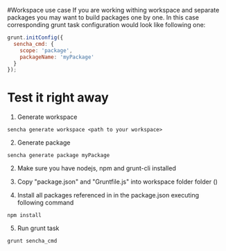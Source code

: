 #Workspace use case
If you are working withing workspace and separate packages you may want to build packages one by one.
In this case corresponding grunt task configuration would look like following one:

```js
grunt.initConfig({
  sencha_cmd: {  
    scope: 'package',
    packageName: 'myPackage'
  }
});
```

# Test it right away

1. Generate workspace
```shell
sencha generate workspace <path to your workspace>  
```

2. Generate package
```shell
sencha generate package myPackage  
```

2. Make sure you have nodejs, npm and grunt-cli installed 

3. Copy "package.json" and "Gruntfile.js" into workspace folder folder (<path to your workspace>)

4. Install all packages referenced in in the package.json executing following command
```shell
npm install  
```

5. Run grunt task
```shell
grunt sencha_cmd  
```
